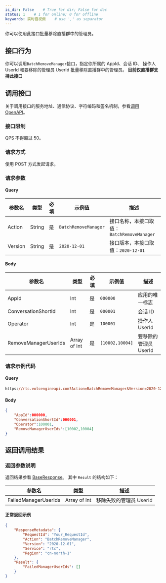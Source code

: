 ```yaml
---
is_dir: False    # True for dir; False for doc
status: 1    # 1 for online; 0 for offline
keywords: 实时音视频    # use ',' as separator
---
```


你可以使用此接口批量移除直播群中的管理员。

## 接口行为

你可以调用`BatchRemoveManager`接口，指定你所属的 AppId、会话 ID、 操作人 UserId 和要移除的管理员 UserId 批量移除直播群中的管理员。
**目前仅直播群支持此接口**

 ## 调用接口

关于调用接口的服务地址、通信协议、字符编码和签名机制，参看[调用 OpenAPI](412251)。

### 接口限制

QPS 不得超过 50。

### 请求方式

使用 POST 方式发起请求。

### 请求参数

#### Query

| 参数名 | 类型 | 必填 | 示例值 | 描述 |
| --- | --- | --- | --- | --- |
| Action | String | 是 | `BatchRemoveManager` | 接口名称，本接口取值：`BatchRemoveManager` |
| Version | String | 是 | `2020-12-01`| 接口版本，本接口取值：`2020-12-01` |

#### Body

| 参数名 | 类型 | 必填 | 示例值 | 描述 |
| --- | --- | --- | --- | --- |
| AppId | Int | 是 |`000000` | 应用的唯一标志 |
| ConversationShortId | Int |是 | `000001` | 会话 ID |
| Operator | Int |是 | `100001` | 操作人 UserId |
| RemoveManagerUserIds | Array of Int | 是 | `[10002,10004]` | 要移除的管理员 UserId |

### 请求示例代码

#### Query

```Postscript
https://rtc.volcengineapi.com?Action=BatchRemoveManager&Version=2020-12-01
```

#### **Body**

```Json
{
    "AppId":000000,
    "ConversationShortId":000001,
    "Operator":100001,
    "RemoveManagerUserIds":[10002,10004]
}
```

## 返回调用结果

### 返回参数说明

返回结果参看 [BaseResponse](192711.md#baseresponse)。
其中 `Result` 的结构如下：

| 参数名 | 类型 | 描述 |
| --- | --- | --- |
| FailedManagerUserIds | Array of Int | 移除失败的管理员 UserId |

#### **正常返回示例**

```Json
{
    "ResponseMetadata": {
        "RequestId": "Your_RequestId",
        "Action": "BatchRemoveManager",
        "Version": "2020-12-01",
        "Service": "rtc",
        "Region": "cn-north-1"
    },
    "Result": {
        "FailedManagerUserIds": []
    }
}
```
